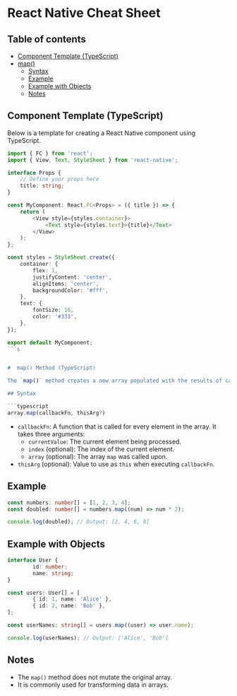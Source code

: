 # React Native Cheat Sheet

## Table of contents

- [Component Template (TypeScript)](#component-template-typescript)
- [map() ](#map-method-typescript)
    - [Syntax](#syntax)
    - [Example](#example)
    - [Example with Objects](#example-with-objects)
    - [Notes](#notes)



## Component Template (TypeScript)

Below is a template for creating a React Native component using TypeScript.

```typescript
import { FC } from 'react';
import { View, Text, StyleSheet } from 'react-native';

interface Props {
    // Define your props here
    title: string;
}

const MyComponent: React.FC<Props> = ({ title }) => {
    return (
        <View style={styles.container}>
            <Text style={styles.text}>{title}</Text>
        </View>
    );
};

const styles = StyleSheet.create({
    container: {
        flex: 1,
        justifyContent: 'center',
        alignItems: 'center',
        backgroundColor: '#fff',
    },
    text: {
        fontSize: 16,
        color: '#333',
    },
});

export default MyComponent;
```s


#  map() Method (TypeScript)

The `map()` method creates a new array populated with the results of calling a provided function on every element in the calling array.

## Syntax

```typescript
array.map(callbackFn, thisArg?)
```

- `callbackFn`: A function that is called for every element in the array. It takes three arguments:
    - `currentValue`: The current element being processed.
    - `index` (optional): The index of the current element.
    - `array` (optional): The array `map` was called upon.
- `thisArg` (optional): Value to use as `this` when executing `callbackFn`.

## Example

```typescript
const numbers: number[] = [1, 2, 3, 4];
const doubled: number[] = numbers.map((num) => num * 2);

console.log(doubled); // Output: [2, 4, 6, 8]
```

## Example with Objects

```typescript
interface User {
        id: number;
        name: string;
}

const users: User[] = [
        { id: 1, name: 'Alice' },
        { id: 2, name: 'Bob' },
];

const userNames: string[] = users.map((user) => user.name);

console.log(userNames); // Output: ['Alice', 'Bob']
```

## Notes

- The `map()` method does not mutate the original array.
- It is commonly used for transforming data in arrays.


